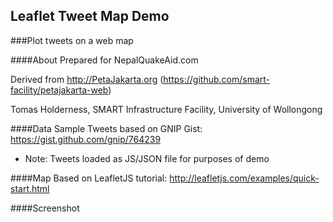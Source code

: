 Leaflet Tweet Map Demo
----------------------
###Plot tweets on a web map

####About
Prepared for NepalQuakeAid.com

Derived from http://PetaJakarta.org (https://github.com/smart-facility/petajakarta-web)

Tomas Holderness, SMART Infrastructure Facility, University of Wollongong

####Data
Sample Tweets based on GNIP Gist: https://gist.github.com/gnip/764239
* Note: Tweets loaded as JS/JSON file for purposes of demo

####Map
Based on LeafletJS tutorial: http://leafletjs.com/examples/quick-start.html

####Screenshot
